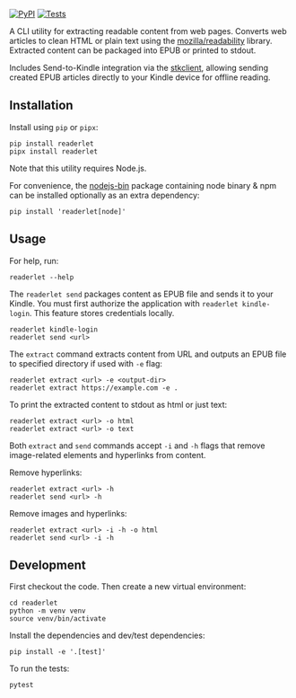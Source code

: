 [![PyPI](https://img.shields.io/pypi/v/readerlet.svg)](https://pypi.org/project/readerlet/)
[![Tests](https://github.com/pavzari/readerlet/workflows/Test/badge.svg)](https://github.com/pavzari/readerlet/actions?query=workflow%3ATest)

A CLI utility for extracting readable content from web pages. Converts web articles to clean HTML or plain text using the [mozilla/readability](https://github.com/mozilla/readability) library. Extracted content can be packaged into EPUB or printed to stdout.

Includes Send-to-Kindle integration via the [stkclient](https://github.com/maxdjohnson/stkclient), allowing sending created EPUB articles directly to your Kindle device for offline reading.

## Installation

Install using `pip` or `pipx`:

    pip install readerlet
    pipx install readerlet

Note that this utility requires Node.js.

For convenience, the [nodejs-bin](https://github.com/samwillis/nodejs-pypi) package containing node binary & npm can be installed optionally as an extra dependency:

    pip install 'readerlet[node]'

## Usage

For help, run:

    readerlet --help

The `readerlet send` packages content as EPUB file and sends it to your Kindle. You must first authorize the application with `readerlet kindle-login`. This feature stores credentials locally.

    readerlet kindle-login
    readerlet send <url>

The `extract` command extracts content from URL and outputs an EPUB file to specified directory if used with `-e` flag:

    readerlet extract <url> -e <output-dir>
    readerlet extract https://example.com -e .

To print the extracted content to stdout as html or just text:

    readerlet extract <url> -o html
    readerlet extract <url> -o text

Both `extract` and `send` commands accept `-i` and `-h` flags that remove image-related elements and hyperlinks from content.

Remove hyperlinks:

    readerlet extract <url> -h
    readerlet send <url> -h

Remove images and hyperlinks:

    readerlet extract <url> -i -h -o html
    readerlet send <url> -i -h

## Development

First checkout the code. Then create a new virtual environment:

    cd readerlet
    python -m venv venv
    source venv/bin/activate

Install the dependencies and dev/test dependencies:

    pip install -e '.[test]'

To run the tests:

    pytest
